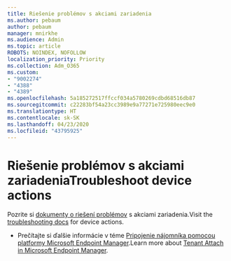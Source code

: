 ```yaml
---
title: Riešenie problémov s akciami zariadenia
ms.author: pebaum
author: pebaum
manager: mnirkhe
ms.audience: Admin
ms.topic: article
ROBOTS: NOINDEX, NOFOLLOW
localization_priority: Priority
ms.collection: Adm_O365
ms.custom:
- "9002274"
- "4388"
- "4389"
ms.openlocfilehash: 5a185272517ffccf034a5780269cdbd68516db87
ms.sourcegitcommit: c22283bf54a23cc3989e9a77271e725980eec9e0
ms.translationtype: HT
ms.contentlocale: sk-SK
ms.lasthandoff: 04/23/2020
ms.locfileid: "43795925"
---
```

# <a name="troubleshoot-device-actions"></a><span data-ttu-id="3cd06-102">Riešenie problémov s akciami zariadenia</span><span class="sxs-lookup"><span data-stu-id="3cd06-102">Troubleshoot device actions</span></span>

<span data-ttu-id="3cd06-103">Pozrite si [dokumenty o riešení problémov](https://docs.microsoft.com/configmgr/tenant-attach/technical-reference) s akciami zariadenia.</span><span class="sxs-lookup"><span data-stu-id="3cd06-103">Visit the [troubleshooting docs](https://docs.microsoft.com/configmgr/tenant-attach/technical-reference) for device actions.</span></span>

- <span data-ttu-id="3cd06-104">Prečítajte si ďalšie informácie v téme [Pripojenie nájomníka pomocou platformy Microsoft Endpoint Manager](https://docs.microsoft.com/configmgr/tenant-attach/).</span><span class="sxs-lookup"><span data-stu-id="3cd06-104">Learn more about [Tenant Attach in Microsoft Endpoint Manager](https://docs.microsoft.com/configmgr/tenant-attach/).</span></span>
